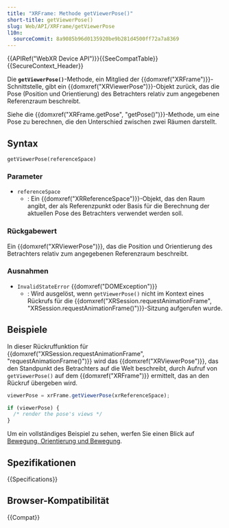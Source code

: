```yaml
---
title: "XRFrame: Methode getViewerPose()"
short-title: getViewerPose()
slug: Web/API/XRFrame/getViewerPose
l10n:
  sourceCommit: 8a9085b96d0135920be9b281d4500ff72a7a8369
---
```


{{APIRef("WebXR Device API")}}{{SeeCompatTable}}{{SecureContext_Header}}

Die **`getViewerPose()`**-Methode, ein Mitglied der {{domxref("XRFrame")}}-Schnittstelle, gibt ein {{domxref("XRViewerPose")}}-Objekt zurück, das die Pose (Position und Orientierung) des Betrachters relativ zum angegebenen Referenzraum beschreibt.

Siehe die {{domxref("XRFrame.getPose", "getPose()")}}-Methode, um eine Pose zu berechnen, die den Unterschied zwischen zwei Räumen darstellt.

## Syntax

```js-nolint
getViewerPose(referenceSpace)
```

### Parameter

- `referenceSpace`
  - : Ein {{domxref("XRReferenceSpace")}}-Objekt, das den Raum angibt, der als Referenzpunkt oder Basis für die Berechnung der aktuellen Pose des Betrachters verwendet werden soll.

### Rückgabewert

Ein {{domxref("XRViewerPose")}}, das die Position und Orientierung des Betrachters relativ zum angegebenen Referenzraum beschreibt.

### Ausnahmen

- `InvalidStateError` {{domxref("DOMException")}}
  - : Wird ausgelöst, wenn `getViewerPose()` nicht im Kontext eines Rückrufs für die {{domxref("XRSession.requestAnimationFrame", "XRSession.requestAnimationFrame()")}}-Sitzung aufgerufen wurde.

## Beispiele

In dieser Rückruffunktion für {{domxref("XRSession.requestAnimationFrame", "requestAnimationFrame()")}} wird das {{domxref("XRViewerPose")}}, das den Standpunkt des Betrachters auf die Welt beschreibt, durch Aufruf von `getViewerPose()` auf dem {{domxref("XRFrame")}} ermittelt, das an den Rückruf übergeben wird.

```js
viewerPose = xrFrame.getViewerPose(xrReferenceSpace);

if (viewerPose) {
  /* render the pose's views */
}
```

Um ein vollständiges Beispiel zu sehen, werfen Sie einen Blick auf [Bewegung, Orientierung und Bewegung](/de/docs/Web/API/WebXR_Device_API/Movement_and_motion).

## Spezifikationen

{{Specifications}}

## Browser-Kompatibilität

{{Compat}}
